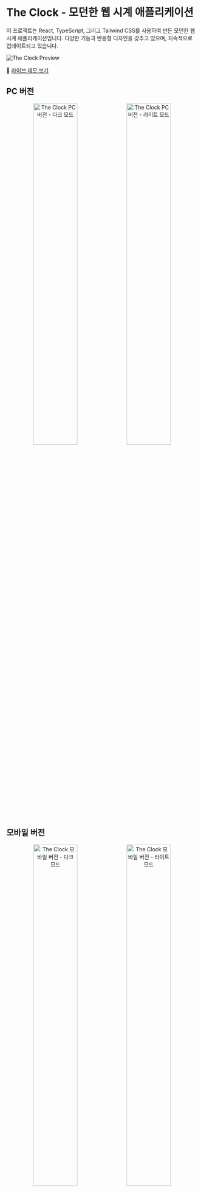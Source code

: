 # The Clock - 모던한 웹 시계 애플리케이션

이 프로젝트는 React, TypeScript, 그리고 Tailwind CSS를 사용하여 만든 모던한 웹 시계 애플리케이션입니다. 다양한 기능과 반응형 디자인을 갖추고 있으며, 지속적으로 업데이트되고 있습니다.

![The Clock Preview](https://github.com/user-attachments/assets/1d414d99-2594-4156-9557-57dc4ef61da8)

🔗 [라이브 데모 보기](https://theclock.my/)

## PC 버전

<p align="center">
  <img src="https://github.com/user-attachments/assets/1d414d99-2594-4156-9557-57dc4ef61da8" width="48%" alt="The Clock PC 버전 - 다크 모드" />
  <img src="https://github.com/user-attachments/assets/ae400660-756c-48b5-a1ec-39cc500e376d" width="48%" alt="The Clock PC 버전 - 라이트 모드" />
</p>

## 모바일 버전

<p align="center">
  <img src="https://github.com/user-attachments/assets/f91ff685-ef13-4d92-803e-c7a96d575f2d" width="48%" alt="The Clock 모바일 버전 - 다크 모드" />
  <img src="https://github.com/user-attachments/assets/c3e8b5a9-d649-424c-a018-21b48e93da74" width="48%" alt="The Clock 모바일 버전 - 라이트 모드" />
</p>

## 주요 기능

- **아날로그/디지털 시계 전환**: 두 가지 시계 모드를 쉽게 전환할 수 있습니다.
- **다크 모드/라이트 모드**: 사용자 환경에 맞게 테마를 변경할 수 있습니다.
- **실시간 시간 표시**: 현재 시간을 정확하게 보여줍니다.
- **실시간 위치 및 날씨 정보**: OpenWeatherMap API를 사용하여 현재 위치와 날씨 상태를 표시합니다.
- **타이머 기능**: 편리한 타이머 기능으로 시간을 관리할 수 있습니다.
- **메모 기능**: 간단한 메모를 작성하고 관리할 수 있으며, 마크다운 문법을 지원합니다.
- **반응형 디자인**: 모든 디바이스 화면 크기에 맞게 최적화되어 있습니다.
- **설정 유지**: 사용자의 시계 모드 선호도를 로컬 스토리지에 저장합니다.
- **멀티 페이지 구조**: 라우팅을 통한 다양한 페이지 제공(홈, 소개 페이지 등).

## 최근 업데이트 내역

### 2025년 4월 21일

- 메모 리스트 마크다운 문법 지원
- 기능 제안 폼링크 추가
- 모달 디자인 개선
- SEO 최적화 개선

### 2025년 4월 20일

- 멀티 페이지 구조로 변경 및 라우팅 추가
- 소개 페이지 개선
- 헤더 컴포넌트 추가
- UI 디자인 현대화
- 타이머 및 메모 기능 개선

## 기술 스택

- **React 19**: 최신 React 기능을 활용한 UI 구축
- **TypeScript**: 타입 안정성을 갖춘 코드 작성
- **Tailwind CSS**: 모던하고 반응형인 UI 스타일링
- **Vite**: 빠른 개발 서버 및 빌드 도구
- **date-fns**: 날짜 및 시간 형식화 라이브러리
- **Lucide React**: 아이콘 컴포넌트 라이브러리
- **Zustand**: 간결하고 강력한 상태 관리 라이브러리
- **OpenWeatherMap API**: 실시간 날씨 데이터 제공
- **React Router Dom**: 페이지 라우팅 관리
- **React Markdown**: 마크다운 렌더링 지원

## 설치 방법

이 프로젝트를 로컬 환경에서 실행하기 위한 방법입니다:

```bash
# 저장소 클론
git clone https://github.com/hwouu/the-clock.git
cd the-clock

# 의존성 설치
npm install

# 환경 변수 설정
cp .env.example .env
# .env 파일에 OpenWeatherMap API 키 추가
# VITE_OPENWEATHERMAP_API_KEY=your_api_key_here

# 개발 서버 실행
npm run dev
```

개발 서버는 기본적으로 `http://localhost:5173`에서 실행됩니다.

### OpenWeatherMap API 키 발급 방법

1. [OpenWeatherMap](https://openweathermap.org/) 웹사이트에 접속
2. 회원가입 및 로그인
3. 계정 메뉴에서 "My API Keys" 선택
4. 기본 생성된 키 사용 또는 새 키 생성
5. API 키를 복사하여 `.env` 파일에 붙여넣기

## 빌드 방법

프로덕션용 빌드를 생성하려면:

```bash
npm run build
```

빌드된 파일은 `dist` 디렉토리에 생성됩니다.

## 프로젝트 구조

```
the-clock/
├── public/               # 정적 파일
│   ├── clock-icon.svg    # 파비콘
│   ├── robots.txt        # 검색 엔진 크롤링 지침
│   └── sitemap.xml       # 사이트맵
├── src/                  # 소스 코드
│   ├── components/       # 리액트 컴포넌트
│   │   ├── clock/        # 시계 관련 컴포넌트
│   │   ├── header/       # 헤더 컴포넌트
│   │   ├── memo/         # 메모 관련 컴포넌트
│   │   ├── ui/           # UI 컴포넌트
│   │   └── weather/      # 날씨 관련 컴포넌트
│   ├── context/          # React Context
│   ├── hooks/            # 커스텀 React 훅
│   ├── pages/            # 페이지 컴포넌트
│   ├── services/         # API 서비스
│   │   └── weatherService.ts # 날씨 API 서비스
│   ├── store/            # 상태 관리 (Zustand)
│   ├── types/            # TypeScript 타입 정의
│   ├── utils/            # 유틸리티 함수
│   ├── App.tsx           # 메인 앱 컴포넌트
│   ├── main.tsx          # 앱 진입점
│   └── index.css         # 전역 스타일
├── .env.example          # 환경 변수 예제 파일
├── index.html            # HTML 템플릿
├── package.json          # 의존성 및 스크립트
├── tailwind.config.js    # Tailwind 설정
├── tsconfig.json         # TypeScript 설정
└── vite.config.ts        # Vite 설정
```

## 주요 기능 소개

### 1. 실시간 날씨 정보

OpenWeatherMap API를 사용하여 사용자의 현재 위치 기반 실시간 날씨 정보를 표시합니다. 사용자는 위치 정보 접근 권한을 허용해야 합니다.

### 2. 다크 모드 / 라이트 모드

시스템 설정에 맞춰 자동으로 테마가 적용되며, 사용자가 직접 전환할 수도 있습니다.

### 3. 타이머 기능

간편한 타이머 기능으로 시간을 설정하고 관리할 수 있습니다.

### 4. 메모 기능

간단한 메모를 작성하고 관리할 수 있으며, 마크다운 문법을 지원합니다.

### 5. 반응형 디자인

모바일, 태블릿, 데스크톱 등 다양한 화면 크기에 최적화된 UI를 제공합니다.

### 6. 사용자 설정 저장

사용자가 선택한 시계 모드(아날로그/디지털)를 로컬 스토리지에 저장하여 다음 방문 시에도 유지됩니다.

## 향후 계획

- 알람 기능 추가 (특정 시간 알림 기능)
- 세계 시간 표시 기능
- 사용자 커스터마이징 기능 확장
- 타이머 다중 관리 기능
- 달력 기능 통합

## 기여하기

이슈와 풀 리퀘스트를 통해 기여를 환영합니다. 큰 변경 사항의 경우 먼저 이슈를 생성하여 논의해주세요.

기능 제안은 [이 링크](https://hwouu.notion.site/1db7a2533c0f80d79ff6cccfbd32f9b0?pvs=105)를 통해 제출해주세요.

## 라이센스

MIT 라이센스에 따라 배포됩니다. 자세한 내용은 LICENSE 파일을 참조하세요.

## 연락처

문의사항이나 피드백이 있으면 [nhw3990@gmail.com](mailto:nhw3990@gmail.com)로 연락주세요.

---

이 프로젝트는 [Vite](https://vitejs.dev/), [Tailwind CSS](https://tailwindcss.com/)와 [OpenWeatherMap API](https://openweathermap.org/api)를 사용하여 구축되었습니다.
